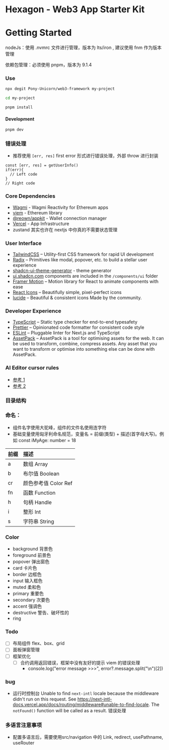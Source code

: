 # Hexagon - Web3 App Starter Kit

# Getting Started

nodeJs：使用 .nvmrc 文件进行管理，版本为 lts/iron , 建议使用 fnm 作为版本管理

依赖包管理：必须使用 pnpm，版本为 9.1.4

### Use

```bash
npx degit Pony-Unicorn/web3-framework my-project

cd my-project

pnpm install
```

#### Development

```bash
pnpm dev
```

### 错误处理

- 推荐使用 `[err, res]` first error 形式进行错误处理，外部 throw 进行封装

```
const [err, res] = getUserInfo()
if(err){
  // Left code
}
// Right code
```

### Core Dependencies

- [Wagmi](https://wagmi.sh/) - Wagmi Reactivity for Ethereum apps
- [viem](https://viem.sh/) - Ethereum library
- [@reown/appkit](https://docs.reown.com/appkit/next/core/installation) - Wallet connection manager
- [Vercel](https://vercel.com/) - App Infrastructure
- zustand 其实也许在 nextjs 中你真的不需要状态管理

### User Interface

- [TailwindCSS](https://tailwindcss.com) – Utility-first CSS framework for rapid UI development
- [Radix](https://www.radix-ui.com/) – Primitives like modal, popover, etc. to build a stellar user experience
- [shadcn-ui-theme-generator](https://gradient.page/tools/shadcn-ui-theme-generator) - theme generator
- [ui.shadcn.com](https://ui.shadcn.com) components are included in the `/components/ui` folder
- [Framer Motion](https://www.framer.com/motion/) – Motion library for React to animate components with ease
- [React Icons](https://github.com/react-icons/react-icons) – Beautifully simple, pixel-perfect icons
- [lucide](https://lucide.dev/) – Beautiful & consistent icons Made by the community.

### Developer Experience

- [TypeScript](https://www.typescriptlang.org/) – Static type checker for end-to-end typesafety
- [Prettier](https://prettier.io/) – Opinionated code formatter for consistent code style
- [ESLint](https://eslint.org/) – Pluggable linter for Next.js and TypeScript
- [AssetPack](https://github.com/pixijs/assetpack/tree/main/) – AssetPack is a tool for optimising assets for the web. It can be used to transform, combine, compress assets. Any asset that you want to transform or optimise into something else can be done with AssetPack.

### AI Editor cursor rules

- [参考 1](https://gist.github.com/Shpigford/b3c2abe5e631f3edc4eac919ed31eaeb)
- [参考 2](https://github.com/PatrickJS/awesome-cursorrules)

### 目录结构

### 命名：

- 组件名字使用大驼峰，组件的文件名使用连字符
- 基础变量使用匈牙利命名规范，变量名 = 前缀(类型) + 描述(首字母大写)。例如 const iMyAge: number = 18

| 前缀 | 描述                 |
| :--- | :------------------- |
| a    | 数组 Array           |
| b    | 布尔值 Boolean       |
| cr   | 颜色参考值 Color Ref |
| fn   | 函数 Function        |
| h    | 句柄 Handle          |
| i    | 整形 Int             |
| s    | 字符串 String        |

### Color

- background 背景色
- foreground 前景色
- popover 弹出窗色
- card 卡片色
- border 边框色
- input 输入框色
- muted 柔和色
- primary 重要色
- secondary 次要色
- accent 强调色
- destructive 警告、破坏性的
- ring

### Todo

- [ ] 布局组件 flex、box、grid
- [ ] 面板弹窗管理
- [ ] 框架优化
  - [ ] 合约调用返回错误，框架中没有友好的提示 viem 的错误处理
    - console.log("error message >>>", error?.message.split("\n")[2])

### bug

- 运行时控制台 Unable to find `next-intl` locale because the middleware didn't run on this request. See https://next-intl-docs.vercel.app/docs/routing/middleware#unable-to-find-locale. The `notFound()` function will be called as a result. 错误处理

### 多语言注意事项

- 配置多语言后，需要使用src/navigation 中的 Link, redirect, usePathname, useRouter
